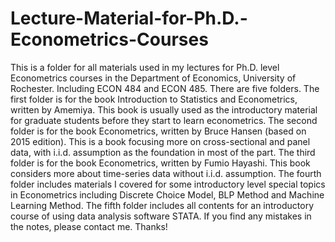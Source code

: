 # Lecture-Material-for-Ph.D.-Econometrics-Courses
This is a folder for all materials used in my lectures for Ph.D. level Econometrics courses in the Department of Economics, University of Rochester. Including ECON 484 and ECON 485.
There are five folders.
The first folder is for the book Introduction to Statistics and Econometrics, written by Amemiya. This book is usually used as the introductory material for graduate students before they start to learn econometrics.
The second folder is for the book Econometrics, written by Bruce Hansen (based on 2015 edition). This is a book focusing more on cross-sectional and panel data, with i.i.d. assumption as the foundation in most of the part.
The third folder is for the book Econometrics, written by Fumio Hayashi. This book considers more about time-series data without i.i.d. assumption.
The fourth folder includes materials I covered for some introductory level special topics in Econometrics including Discrete Choice Model, BLP Method and Machine Learning Method.
The fifth folder includes all contents for an introductory course of using data analysis software STATA. 
If you find any mistakes in the notes, please contact me. Thanks!
